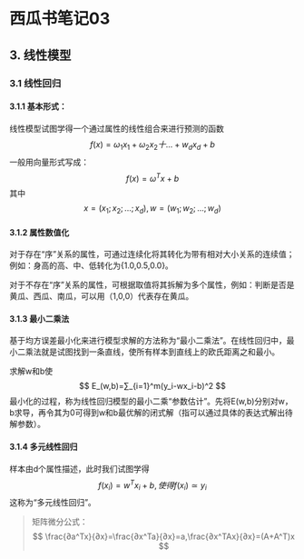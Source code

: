 # 西瓜书笔记03

## 3. 线性模型

### 3.1 线性回归

#### 3.1.1 基本形式：

线性模型试图学得一个通过属性的线性组合来进行预测的函数
$$
f(x) = ω_1 x_1 + ω_2 x_2 十 ...+w_dx_d + b
$$
一般用向量形式写成：
$$
f(x) = ω^Tx+b
$$
其中
$$
x=(x_1;x_2;...;x_d),w=(w_1;w_2;...;w_d)
$$

#### 3.1.2 属性数值化

对于存在“序”关系的属性，可通过连续化将其转化为带有相对大小关系的连续值；例如：身高的高、中、低转化为{1.0,0.5,0.0}。

对于不存在“序”关系的属性，可根据取值将其拆解为多个属性，例如：判断是否是黄瓜、西瓜、南瓜，可以用（1,0,0）代表存在黄瓜。

#### 3.1.3 最小二乘法

基于均方误差最小化来进行模型求解的方法称为“最小二乘法”。在线性回归中，最小二乘法就是试图找到一条直线，使所有样本到直线上的欧氏距离之和最小。

求解w和b使
$$
E_(w,b)=∑_{i=1}^m(y_i-wx_i-b)^2
$$
 最小化的过程，称为线性回归模型的最小二乘“参数估计”。先将E(w,b)分别对w，b求导，再令其为0可得到w和b最优解的闭式解（指可以通过具体的表达式解出待解参数）。

#### 3.1.4 多元线性回归

样本由d个属性描述，此时我们试图学得
$$
f(x_i)=w^Tx_i+b,使得f(x_i)≃y_i
$$
这称为“多元线性回归”。

>矩阵微分公式：
>$$
>\frac{∂a^Tx}{∂x}=\frac{∂x^Ta}{∂x}=a,\frac{∂x^TAx}{∂x}=(A+A^T)x
>$$

